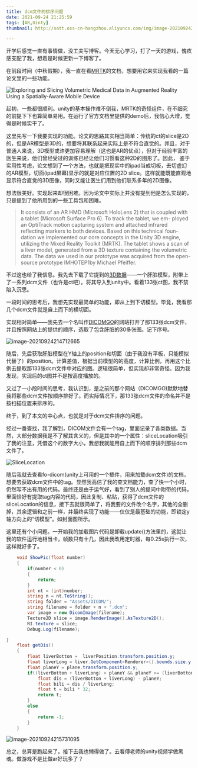 ```yaml
---
title: dcm文件的排序问题
date: 2021-09-24 21:25:59
tags: [AR,Uinty]
thumbnail: http://satt.oss-cn-hangzhou.aliyuncs.com/img/image-20210924215731095.png

---
```


开学后感觉一直有事情做，没工夫写博客。今天无心学习，打了一天的游戏，愧疚感支配了我，想着是时候更新一下博客了。

在前段时间（中秋假期），我一直在看[MRTK](https://docs.microsoft.com/zh-cn/windows/mixed-reality/mrtk-unity/?view=mrtkunity-2021-05)的文档，想要用它来实现我看的一篇论文里的一些功能。

![Exploring and Slicing Volumetric Medical Data in Augmented Reality
Using a Spatially-Aware Mobile Device](http://satt.oss-cn-hangzhou.aliyuncs.com/img/image-20210924213054565.png)

起初，一些都很顺利。unity的基本操作难不倒我，MRTK的奇怪组件，在不细究的前提下下也算简单易用。在运行了官方文档里提供的demo后，我信心大增，觉得是时候实干了。

这里先写一下我要实现的功能。论文的思路其实相当简单：传统的ct的slice是2D的，但是AR模型是3D的，想要将其联系起来实际上是不符合直觉的。并且，对于普通人来说，3D模型或许更加容易理解（这也是AR的优点），但对于经验丰富的医生来说，他们曾经受过的训练已经让他们习惯看这种2D的图形了。因此， 鉴于实用性考虑，论文想到了一个方法，也就是把现实中的ipad当成切板，去切虚幻的AR模型，切面(ipad屏幕)显示的就是对应位置的2D slice。这样就能既能直观地显示符合直觉的3D图像，同时又能让医生们用到他们联系多年的2D图像。

想法很美好。实现起来却很困难。因为论文中实际上并没有提到他是怎么实现的，只是提到了他所用到的一些工具包和困难。

>It consists of an AR HMD (Microsoft HoloLens 2) that is coupled
>with a tablet (Microsoft Surface Pro 6). To track the tablet, we em-
>ployed an OptiTrack motion capturing system and attached infrared
>reflecting markers to both devices. Based on this technical foun-
>dation we implemented our core concepts in the Unity 3D engine,
>utilizing the Mixed Reality Toolkit (MRTK). The tablet shows a
>scan of a liver model, generated from a 3D texture containing the
>volumetric data. The data we used in our prototype was acquired
>from the open-source prototype IMHOTEP1by Michael Pfeiffer.

不过这也给了我信息。我先去下载了它提到的[3D数据](http://imhotep-medical.org/downloads#Data)——一个肝脏模型，附带上了一系列dcm文件（也许是ct吧）。将其导入到unity中。看着133张ct图，我不禁陷入沉思。

一段时间的思考后，我想先实现最简单的功能，即从上到下切模型。毕竟，我看那几个dcm文件就是自上而下的横切面。

实现相对简单——我先去一个名叫作[DICOMGO](https://www.dicomgo.com/#/studylist)的网站打开了那133张dcm文件，并且按照网站上的提供的顺序，选取了包含肝脏的30多张图。记下序号。

![image-20210924214712665](http://satt.oss-cn-hangzhou.aliyuncs.com/img/image-20210924214712665.png)

随后，先后获取肝脏模型在Y轴上的position和切面（由于我没有平板，只能模拟代替了）的position。计算差值，根据当前模型的的高度，计算比例，再用这个比例去提取那133张dcm文件中对应的图。逻辑很简单，但实现却非常奇怪。因为我发现，实现后的ct图并不是按高度播放的。

又过了一小段时间的思考，我认识到，是之前的那个网站（DICOMGO)默默地替我将那些dcm文件按顺序排好了。而实际情况下，那133张dcm文件的命名并不是按扫描位置来排序的。

终于，到了本文的中心点，也就是对于dcm文件排序的问题。

经过一番查找，我了解到，DICOM文件会有一个tag，里面记录了各类数据。当然，大部分数据我是不了解其含义的，但是其中的一个属性：sliceLocation吸引了我的注意，凭借这个的数字大小，我想我就能用自上而下的顺序排列那些dcm文件了。

![SliceLocation](http://satt.oss-cn-hangzhou.aliyuncs.com/img/image-20210925134141972.png)

随后我就去查看fo-dicom(unity上可用的一个插件，用来加载dcm文件)的文档，想要去获取dcm文件中的tag。显然我高估了我的查文档能力，查了快一个小时，仍然写不出有用的代码。最终还是由于运气好，看到了别人的提问中附带的代码，里面恰好有提取tag内容的代码，因此复制、粘贴，获得了dcm文件的sliceLocation的信息，接下去就很简单了，将我要的文件改个名字，其他的全删掉，其余逻辑和之前一样，并最终实现了功能——仅仅是最基础的功能，即锁定y轴方向上的“切模型”。如封面图所示。

这里还有个小问题。一开始我的加载图片代码是卸载update()方法里的，这就让我的软件运行地相当卡，帧数只有十几，因此我改用定时器，每0.25s执行一次，这样就好多了。

```c#
    void ShowPic(float number)
    {
        if(number < 0)
        {
            return;
        }
        int nt = (int)number;
        string n = nt.ToString();
        string folder = "Assets/DICOM/";
        string filename = folder + n + ".dcm";
        var image = new DicomImage(filename);
        Texture2D slice = image.RenderImage().AsTexture2D();
        RI.texture = slice;
        Debug.Log(filename);

}
    float getDis()
    {
        float liverBotton =  liverPosition.transform.position.y;
        float liverLong = liver.GetComponent<Renderer>().bounds.size.y;
        float planeY = plane.transform.position.y;
        if((liverBotton + liverLong) > planeY && planeY >= (liverBotton)){
            float dis = (liverBotton + liverLong) - planeY;
            float bili = dis / liverLong;
            float t = bili * 32;
            return t;
        }
        else
        {
            return -1;
        }
    }
```



![image-20210924215731095](http://satt.oss-cn-hangzhou.aliyuncs.com/img/image-20210924215731095.png)

总之，总算是跑起来了。接下去我也懒得做了。去看傅老师的unity视频学做黑魂。做游戏不是比做ar好玩多了？

